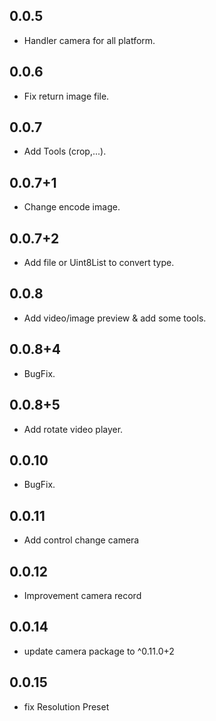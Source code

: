 ## 0.0.5

* Handler camera for all platform.

## 0.0.6

* Fix return image file.

## 0.0.7

* Add Tools (crop,...).

## 0.0.7+1

* Change encode image.

## 0.0.7+2

* Add file or Uint8List to convert type.

## 0.0.8

* Add video/image preview & add some tools.

## 0.0.8+4

* BugFix.

## 0.0.8+5

* Add rotate video player.

## 0.0.10

* BugFix.

## 0.0.11

* Add control change camera

## 0.0.12

* Improvement camera record

## 0.0.14

* update camera package to ^0.11.0+2

## 0.0.15

* fix Resolution Preset 